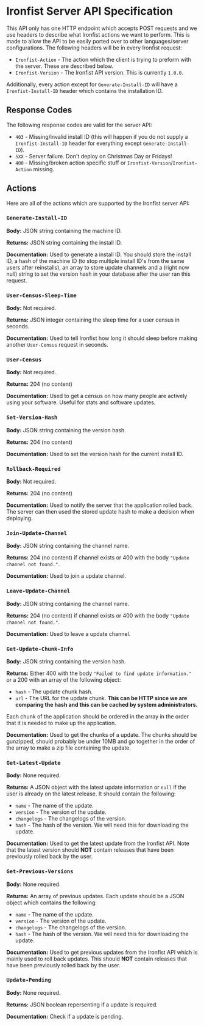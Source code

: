 # Ironfist Server API Specification

This API only has one HTTP endpoint which accepts POST requests and we use headers to describe what Ironfist actions we want to perform. This is made to allow the API to be easily ported over to other languages/server configurations. The following headers will be in every Ironfist request:
- `Ironfist-Action` - The action which the client is trying to preform with the server. These are described below.
- `Ironfist-Version` - The Ironfist API version. This is currently `1.0.0`.

Additionally, every action except for `Generate-Install-ID` will have a `Ironfist-Install-ID` header which contains the installation ID.

## Response Codes
The following response codes are valid for the server API:
- `403` - Missing/invalid install ID (this will happen if you do not supply a `Ironfist-Install-ID` header for everything except `Generate-Install-ID`).
- `5XX` - Server failure. Don't deploy on Christmas Day or Fridays!
- `400` - Missing/broken action specific stuff or `Ironfist-Version`/`Ironfist-Action` missing.

## Actions

Here are all of the actions which are supported by the Ironfist server API:

### `Generate-Install-ID`
**Body:** JSON string containing the machine ID.

**Returns:** JSON string containing the install ID.

**Documentation:** Used to generate a install ID. You should store the install ID, a hash of the machine ID (to stop multiple install ID's from the same users after reinstalls), an array to store update channels and a (right now null) string to set the version hash in your database after the user ran this request.

### `User-Census-Sleep-Time`
**Body:** Not required.

**Returns:** JSON integer containing the sleep time for a user census in seconds.

**Documentation:** Used to tell Ironfist how long it should sleep before making another `User-Census` request in seconds.

### `User-Census`
**Body:** Not required.

**Returns:** 204 (no content)

**Documentation:** Used to get a census on how many people are actively using your software. Useful for stats and software updates.

### `Set-Version-Hash`
**Body:** JSON string containing the version hash.

**Returns:** 204 (no content)

**Documentation:** Used to set the version hash for the current install ID.

### `Rollback-Required`
**Body:** Not required.

**Returns:** 204 (no content)

**Documentation:** Used to notify the server that the application rolled back. The server can then used the stored update hash to make a decision when deploying.

### `Join-Update-Channel`
**Body:** JSON string containing the channel name.

**Returns:** 204 (no content) if channel exists or 400 with the body `"Update channel not found."`.

**Documentation:** Used to join a update channel.

### `Leave-Update-Channel`
**Body:** JSON string containing the channel name.

**Returns:** 204 (no content) if channel exists or 400 with the body `"Update channel not found."`.

**Documentation:** Used to leave a update channel.

### `Get-Update-Chunk-Info`
**Body:** JSON string containing the version hash.

**Returns:** Either 400 with the body `"Failed to find update information."` or a 200 with an array of the following object:
- `hash` - The update chunk hash.
- `url` - The URL for the update chunk. **This can be HTTP since we are comparing the hash and this can be cached by system administrators.**

Each chunk of the application should be ordered in the array in the order that it is needed to make up the application.

**Documentation:** Used to get the chunks of a update. The chunks should be gunzipped, should probably be under 10MB and go together in the order of the array to make a zip file containing the update.

### `Get-Latest-Update`
**Body:** None required.

**Returns:** A JSON object with the latest update information or `null` if the user is already on the latest release. It should contain the following:
- `name` - The name of the update.
- `version` - The version of the update.
- `changelogs` - The changelogs of the version.
- `hash` - The hash of the version. We will need this for downloading the update.

**Documentation:** Used to get the latest update from the Ironfist API. Note that the latest version should **NOT** contain releases that have been previously rolled back by the user.

### `Get-Previous-Versions`
**Body:** None required.

**Returns:** An array of previous updates. Each update should be a JSON object which contains the following:
- `name` - The name of the update.
- `version` - The version of the update.
- `changelogs` - The changelogs of the version.
- `hash` - The hash of the version. We will need this for downloading the update.

**Documentation:** Used to get previous updates from the Ironfist API which is mainly used to roll back updates. This should **NOT** contain releases that have been previously rolled back by the user.

### `Update-Pending`
**Body:** None required.

**Returns:** JSON boolean repersenting if a update is required.

**Documentation:** Check if a update is pending.
